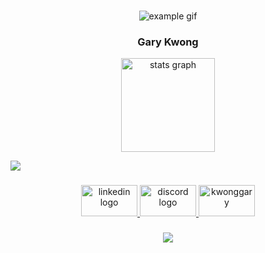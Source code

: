 ###
<div align="center">
<img src="https://user-images.githubusercontent.com/18409551/224462538-6471154b-8965-420a-b3d8-875f07e6765b.gif" alt="example gif" />
</div>

<div align="center">
<h3>Gary Kwong
</div>
<div align="center">
  
  <img src="https://github-readme-stats.vercel.app/api?hide_title=false&hide_rank=false&show_icons=true&include_all_commits=true&count_private=true&disable_animations=false&theme=dark&locale=en&hide_border=false&username=kwonggary" height="150" alt="stats graph"  />
</div>

<img
src="https://github.com/kwonggary/kwonggary/blob/output/github-contribution-grid-snake.svg" /></p>

###

<div align="center">
  <a href="https://www.linkedin.com/in/kwonggary/" target="_blank">
    <img src="https://raw.githubusercontent.com/maurodesouza/profile-readme-generator/master/src/assets/icons/social/linkedin/default.svg" alt="linkedin logo" width="90" height="50" />
  </a>
  <a href="https://discord.gg/9UqfSwq29b" target="_blank">
    <img src="https://raw.githubusercontent.com/maurodesouza/profile-readme-generator/master/src/assets/icons/social/discord/default.svg" alt="discord logo" width="90" height="50" />
  </a>
  <a href="https://www.leetcode.com/kwonggary" target="_blank">
    <img src="https://raw.githubusercontent.com/rahuldkjain/github-profile-readme-generator/master/src/images/icons/Social/leet-code.svg" alt="kwonggary" width="90" height="50" />
  </a>
</div>


###


<div align="center">
  <img src="https://visitor-badge.laobi.icu/badge?page_id=kwonggary.kwonggary&left_color=darkgray&right_color=black&left_text=Visits"  />
</div>

###

